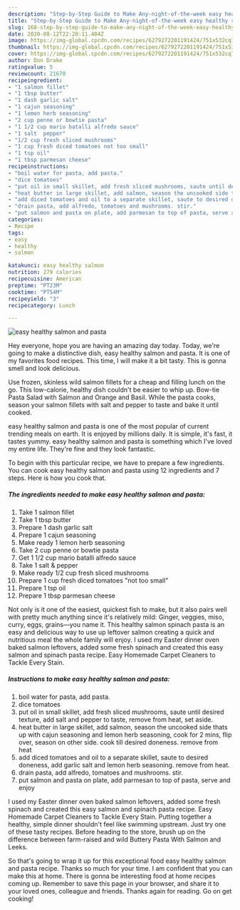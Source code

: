 ```yaml
---
description: "Step-by-Step Guide to Make Any-night-of-the-week easy healthy salmon and pasta"
title: "Step-by-Step Guide to Make Any-night-of-the-week easy healthy salmon and pasta"
slug: 168-step-by-step-guide-to-make-any-night-of-the-week-easy-healthy-salmon-and-pasta
date: 2020-08-12T22:20:11.404Z
image: https://img-global.cpcdn.com/recipes/6279272201191424/751x532cq70/easy-healthy-salmon-and-pasta-recipe-main-photo.jpg
thumbnail: https://img-global.cpcdn.com/recipes/6279272201191424/751x532cq70/easy-healthy-salmon-and-pasta-recipe-main-photo.jpg
cover: https://img-global.cpcdn.com/recipes/6279272201191424/751x532cq70/easy-healthy-salmon-and-pasta-recipe-main-photo.jpg
author: Don Drake
ratingvalue: 5
reviewcount: 21670
recipeingredient:
- "1 salmon fillet"
- "1 tbsp butter"
- "1 dash garlic salt"
- "1 cajun seasoning"
- "1 lemon herb seasoning"
- "2 cup penne or bowtie pasta"
- "1 1/2 cup mario batalli alfredo sauce"
- "1 salt  pepper"
- "1/2 cup fresh sliced mushrooms"
- "1 cup fresh diced tomatoes not too small"
- "1 tsp oil"
- "1 tbsp parmesan cheese"
recipeinstructions:
- "boil water for pasta, add pasta."
- "dice tomatoes"
- "put oil in small skillet, add fresh sliced mushrooms, saute until desired texture, add salt and pepper to taste, remove from heat, set aside."
- "heat butter in large skillet, add salmon, season the uncooked side thats up with cajun seasoning and lemon herb seasoning, cook for 2 mins, flip over, season on other side. cook till desired doneness. remove from heat"
- "add diced tomatoes and oil to a separate skillet, saute to desired doneness, add garlic salt and lemon herb seasoning. remove from heat."
- "drain pasta, add alfredo, tomatoes and mushrooms. stir."
- "put salmon and pasta on plate, add parmesan to top of pasta, serve and enjoy"
categories:
- Recipe
tags:
- easy
- healthy
- salmon

katakunci: easy healthy salmon 
nutrition: 279 calories
recipecuisine: American
preptime: "PT23M"
cooktime: "PT54M"
recipeyield: "3"
recipecategory: Lunch

---
```



![easy healthy salmon and pasta](https://img-global.cpcdn.com/recipes/6279272201191424/751x532cq70/easy-healthy-salmon-and-pasta-recipe-main-photo.jpg)

Hey everyone, hope you are having an amazing day today. Today, we're going to make a distinctive dish, easy healthy salmon and pasta. It is one of my favorites food recipes. This time, I will make it a bit tasty. This is gonna smell and look delicious.

Use frozen, skinless wild salmon fillets for a cheap and filling lunch on the go. This low-calorie, healthy dish couldn&#39;t be easier to whip up. Bow-tie Pasta Salad with Salmon and Orange and Basil. While the pasta cooks, season your salmon fillets with salt and pepper to taste and bake it until cooked.

easy healthy salmon and pasta is one of the most popular of current trending meals on earth. It is enjoyed by millions daily. It is simple, it's fast, it tastes yummy. easy healthy salmon and pasta is something which I've loved my entire life. They're fine and they look fantastic.


To begin with this particular recipe, we have to prepare a few ingredients. You can cook easy healthy salmon and pasta using 12 ingredients and 7 steps. Here is how you cook that.

<!--inarticleads1-->

##### The ingredients needed to make easy healthy salmon and pasta:

1. Take 1 salmon fillet
1. Take 1 tbsp butter
1. Prepare 1 dash garlic salt
1. Prepare 1 cajun seasoning
1. Make ready 1 lemon herb seasoning
1. Take 2 cup penne or bowtie pasta
1. Get 1 1/2 cup mario batalli alfredo sauce
1. Take 1 salt &amp; pepper
1. Make ready 1/2 cup fresh sliced mushrooms
1. Prepare 1 cup fresh diced tomatoes &#34;not too small&#34;
1. Prepare 1 tsp oil
1. Prepare 1 tbsp parmesan cheese


Not only is it one of the easiest, quickest fish to make, but it also pairs well with pretty much anything since it&#39;s relatively mild: Ginger, veggies, miso, curry, eggs, grains—you name it. This healthy salmon spinach pasta is an easy and delicious way to use up leftover salmon creating a quick and nutritious meal the whole family will enjoy. I used my Easter dinner oven baked salmon leftovers, added some fresh spinach and created this easy salmon and spinach pasta recipe. Easy Homemade Carpet Cleaners to Tackle Every Stain. 

<!--inarticleads2-->

##### Instructions to make easy healthy salmon and pasta:

1. boil water for pasta, add pasta.
1. dice tomatoes
1. put oil in small skillet, add fresh sliced mushrooms, saute until desired texture, add salt and pepper to taste, remove from heat, set aside.
1. heat butter in large skillet, add salmon, season the uncooked side thats up with cajun seasoning and lemon herb seasoning, cook for 2 mins, flip over, season on other side. cook till desired doneness. remove from heat
1. add diced tomatoes and oil to a separate skillet, saute to desired doneness, add garlic salt and lemon herb seasoning. remove from heat.
1. drain pasta, add alfredo, tomatoes and mushrooms. stir.
1. put salmon and pasta on plate, add parmesan to top of pasta, serve and enjoy


I used my Easter dinner oven baked salmon leftovers, added some fresh spinach and created this easy salmon and spinach pasta recipe. Easy Homemade Carpet Cleaners to Tackle Every Stain. Putting together a healthy, simple dinner shouldn&#39;t feel like swimming upstream. Just try one of these tasty recipes. Before heading to the store, brush up on the difference between farm-raised and wild Buttery Pasta With Salmon and Leeks. 

So that's going to wrap it up for this exceptional food easy healthy salmon and pasta recipe. Thanks so much for your time. I am confident that you can make this at home. There is gonna be interesting food at home recipes coming up. Remember to save this page in your browser, and share it to your loved ones, colleague and friends. Thanks again for reading. Go on get cooking!
